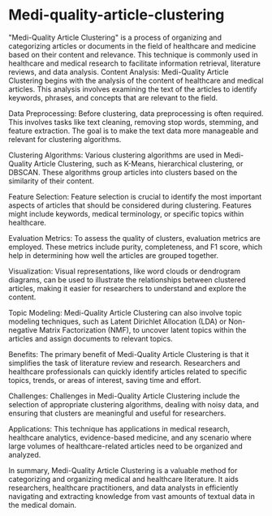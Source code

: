 # Medi-quality-article-clustering
 "Medi-Quality Article Clustering" is a process of organizing and categorizing articles or documents in the field of healthcare and medicine based on their content and relevance. This technique is commonly used in healthcare and medical research to facilitate information retrieval, literature reviews, and data analysis.
Content Analysis: Medi-Quality Article Clustering begins with the analysis of the content of healthcare and medical articles. This analysis involves examining the text of the articles to identify keywords, phrases, and concepts that are relevant to the field.

Data Preprocessing: Before clustering, data preprocessing is often required. This involves tasks like text cleaning, removing stop words, stemming, and feature extraction. The goal is to make the text data more manageable and relevant for clustering algorithms.

Clustering Algorithms: Various clustering algorithms are used in Medi-Quality Article Clustering, such as K-Means, hierarchical clustering, or DBSCAN. These algorithms group articles into clusters based on the similarity of their content.

Feature Selection: Feature selection is crucial to identify the most important aspects of articles that should be considered during clustering. Features might include keywords, medical terminology, or specific topics within healthcare.

Evaluation Metrics: To assess the quality of clusters, evaluation metrics are employed. These metrics include purity, completeness, and F1 score, which help in determining how well the articles are grouped together.

Visualization: Visual representations, like word clouds or dendrogram diagrams, can be used to illustrate the relationships between clustered articles, making it easier for researchers to understand and explore the content.

Topic Modeling: Medi-Quality Article Clustering can also involve topic modeling techniques, such as Latent Dirichlet Allocation (LDA) or Non-negative Matrix Factorization (NMF), to uncover latent topics within the articles and assign documents to relevant topics.

Benefits: The primary benefit of Medi-Quality Article Clustering is that it simplifies the task of literature review and research. Researchers and healthcare professionals can quickly identify articles related to specific topics, trends, or areas of interest, saving time and effort.

Challenges: Challenges in Medi-Quality Article Clustering include the selection of appropriate clustering algorithms, dealing with noisy data, and ensuring that clusters are meaningful and useful for researchers.

Applications: This technique has applications in medical research, healthcare analytics, evidence-based medicine, and any scenario where large volumes of healthcare-related articles need to be organized and analyzed.

In summary, Medi-Quality Article Clustering is a valuable method for categorizing and organizing medical and healthcare literature. It aids researchers, healthcare practitioners, and data analysts in efficiently navigating and extracting knowledge from vast amounts of textual data in the medical domain.
